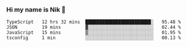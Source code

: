 ### Hi my name is Nik 👋

<!--
**NikDoe/NikDoe** is a ✨ _special_ ✨ repository because its `README.md` (this file) appears on your GitHub profile.

Here are some ideas to get you started:

- 🔭 I’m currently working on ...
- 🌱 I’m currently learning ...
- 👯 I’m looking to collaborate on ...
- 🤔 I’m looking for help with ...
- 💬 Ask me about ...
- 📫 How to reach me: ...
- 😄 Pronouns: ...
- ⚡ Fun fact: ...
-->

<!--START_SECTION:waka-->

```text
TypeScript   12 hrs 32 mins  ████████████████████████░   95.48 %
JSON         19 mins         ▓░░░░░░░░░░░░░░░░░░░░░░░░   02.44 %
JavaScript   15 mins         ▒░░░░░░░░░░░░░░░░░░░░░░░░   01.95 %
tsconfig     1 min           ░░░░░░░░░░░░░░░░░░░░░░░░░   00.13 %
```

<!--END_SECTION:waka-->
